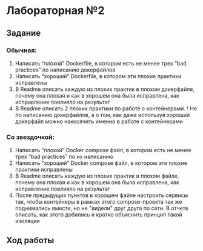 <h1>Лабораторная №2</h1>

<h2>Задание</h2>

<h3>Обычная:</h3> 
<ol>
  <li>Написать “плохой” Dockerfile, в котором есть не менее трех “bad practices” по написанию докерфайлов</li>
  <li>Написать “хороший” Dockerfile, в котором эти плохие практики исправлены</li>
  <li>В Readme описать каждую из плохих практик в плохом докерфайле, почему она плохая и как в хорошем она была исправлена, как исправление повлияло на результат</li>
  <li>В Readme описать 2 плохих практики по работе с контейнерами. ! Не по написанию докерфайлов, а о том, как даже используя хороший докерфайл можно накосячить именно в работе с контейнерами</li>
</ol>

<h3>Со звездочкой:</h3>
<ol>
  <li>Написать “плохой” Docker compose файл, в котором есть не менее трех “bad practices” по их написанию</li>
  <li>Написать “хороший” Docker compose файл, в котором эти плохие практики исправлены</li>
  <li>В Readme описать каждую из плохих практик в плохом файле, почему она плохая и как в хорошем она была исправлена, как исправление повлияло на результат</li>
  <li>После предыдущих пунктов в хорошем файле настроить сервисы так, чтобы контейнеры в рамках этого compose-проекта так же поднимались вместе, но не "видели" друг друга по сети. В отчете описать, как этого добились и кратко объяснить принцип такой изоляции</li>
</ol>

<h2>Ход работы</h2>
